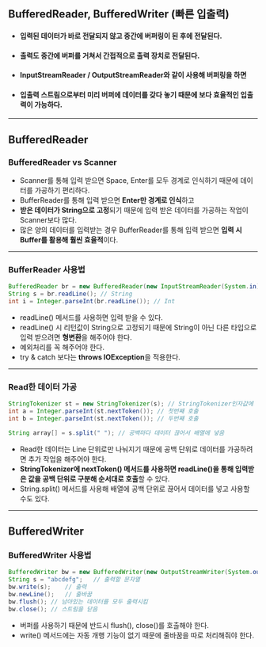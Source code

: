 ## BufferedReader, BufferedWriter (빠른 입출력)

- #### 입력된 데이터가 바로 전달되지 않고 중간에 버퍼링이 된 후에 전달된다.
- #### 출력도 중간에 버퍼를 거쳐서 간접적으로 출력 장치로 전달된다.
- #### InputStreamReader / OutputStreamReader와 같이 사용해 버퍼링을 하면
- #### 입출력 스트림으로부터 미리 버퍼에 데이터를 갖다 놓기 때문에 보다 효율적인 입출력이 가능하다.

---

## BufferedReader

### BufferedReader vs Scanner

- Scanner를 통해 입력 받으면 Space, Enter를 모두 경계로 인식하기 때문에 데이터를 가공하기 편리하다.
- BufferReader를 통해 입력 받으면 **Enter만 경계로 인식**하고
- **받은 데이터가 String으로 고정**되기 때문에 입력 받은 데이터를 가공하는 작업이 Scanner보다 많다.
- 많은 양의 데이터를 입력받는 경우 BufferReader를 통해 입력 받으면 **입력 시 Buffer를 활용해 훨씬 효율적**이다.

---

### BufferReader 사용법

```java
BufferedReader br = new BufferedReader(new InputStreamReader(System.in)); // 선언
String s = br.readLine(); // String
int i = Integer.parseInt(br.readLine()); // Int
```

- readLine() 메서드를 사용하면 입력 받을 수 있다.
- readLine() 시 리턴값이 String으로 고정되기 때문에 String이 아닌 다른 타입으로 입력 받으려면 **형변환**을 해주어야 한다.
- 예외처리를 꼭 해주어야 한다.
- try & catch 보다는 **throws IOException**을 적용한다.

---

### Read한 데이터 가공

```java
StringTokenizer st = new StringTokenizer(s); // StringTokenizer인자값에 입력 문자열 넣음
int a = Integer.parseInt(st.nextToken()); // 첫번째 호출
int b = Integer.parseInt(st.nextToken()); // 두번째 호출

String array[] = s.split(" "); // 공백마다 데이터 끊어서 배열에 넣음
```

- Read한 데이터는 Line 단위로만 나눠지기 때문에 공백 단위로 데이터를 가공하려면 추가 작업을 해주어야 한다.
- **StringTokenizer에 nextToken() 메서드를 사용하면 readLine()을 통해 입력받은 값을 공백 단위로 구분해 순서대로 호출**할 수 있다.
- String.split() 메서드를 사용해 배열에 공백 단위로 끊어서 데이터를 넣고 사용할 수도 있다.

---

## BufferedWriter

### BufferedWriter 사용법

```java
BufferedWriter bw = new BufferedWriter(new OutputStreamWriter(System.out)); // 선언
String s = "abcdefg";   // 출력할 문자열
bw.write(s);    // 출력
bw.newLine();   // 줄바꿈
bw.flush(); // 남아있는 데이터를 모두 출력시킴
bw.close(); // 스트림을 닫음
```

- 버퍼를 사용하기 때문에 반드시 flush(), close()를 호출해야 한다.
- write() 메서드에는 자동 개행 기능이 없기 때문에 줄바꿈을 따로 처리해줘야 한다.